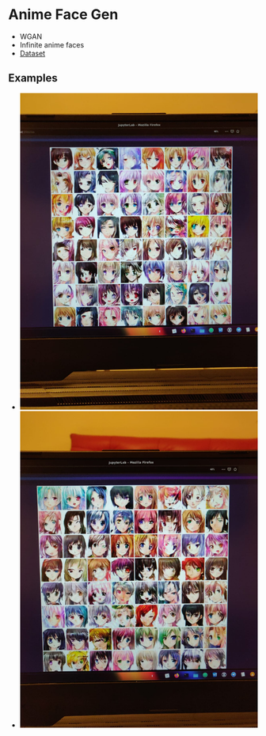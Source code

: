 # Anime Face Gen
- WGAN
- Infinite anime faces
- [Dataset](https://github.com/Mckinsey666/Anime-Face-Dataset)

## Examples
- ![img1](eg1.jpeg)
- ![img1](eg2.jpeg)
